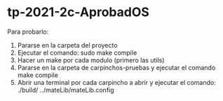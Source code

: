 # tp-2021-2c-AprobadOS

Para probarlo:
1) Pararse en la carpeta del proyecto
2) Ejecutar el comando: sudo make compile
3) Hacer un make por cada modulo (primero las utils)
4) Pararse en la carpeta de carpinchos-pruebas y ejecutar el comando make compile
5) Abrir una terminal por cada carpincho a abrir y ejecutar el comando: ./build/<Nombre del archivo del carpincho> ../mateLib/mateLib.config